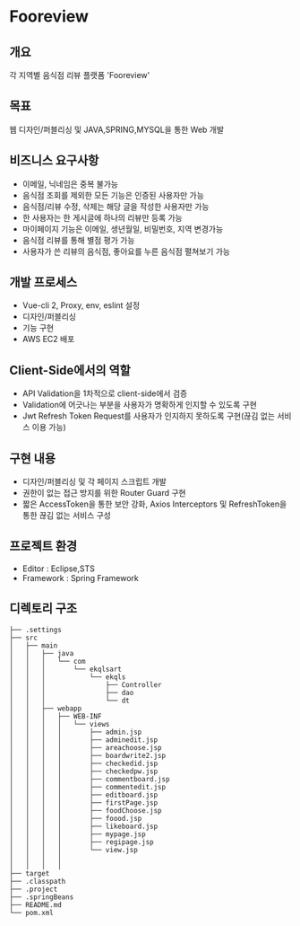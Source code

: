 # Fooreview

## 개요
각 지역별 음식점 리뷰 플랫폼 'Fooreview'   

## 목표
웹 디자인/퍼블리싱 및 JAVA,SPRING,MYSQL을 통한 Web 개발

## 비즈니스 요구사항
- 이메일, 닉네임은 중복 불가능  
- 음식점 조회를 제외한 모든 기능은 인증된 사용자만 가능  
- 음식점/리뷰 수정, 삭제는 해당 글을 작성한 사용자만 가능  
- 한 사용자는 한 게시글에 하나의 리뷰만 등록 가능
- 마이페이지 기능은 이메일, 생년월일, 비밀번호, 지역 변경가능
- 음식점 리뷰를 통해 별점 평가 가능
- 사용자가 쓴 리뷰의 음식점, 좋아요를 누른 음식점 펼쳐보기 가능

## 개발 프로세스
- Vue-cli 2, Proxy, env, eslint 설정
- 디자인/퍼블리싱
- 기능 구현
- AWS EC2 배포

## Client-Side에서의 역할
- API Validation을 1차적으로 client-side에서 검증
- Validation에 어긋나는 부분을 사용자가 명확하게 인지할 수 있도록 구현
- Jwt Refresh Token Request를 사용자가 인지하지 못하도록 구현(끊김 없는 서비스 이용 가능)

## 구현 내용
- 디자인/퍼블리싱 및 각 페이지 스크립트 개발
- 권한이 없는 접근 방지를 위한 Router Guard 구현
- 짧은 AccessToken을 통한 보안 강화, Axios Interceptors 및 RefreshToken을 통한 끊김 없는 서비스 구성

## 프로젝트 환경
- Editor : Eclipse,STS
- Framework : Spring Framework

## 디렉토리 구조
    ├── .settings
    ├── src
    │   ├── main
    │   │   ├── java
    │   │   │   └── com
    │   │   │       └── ekqlsart
    │   │   │           └── ekqls
    │   │   │               ├── Controller
    │   │   │               ├── dao
    │   │   │               └── dt
    │   │   ├── webapp
    │   │   │   ├── WEB-INF
    │   │   │   │   └── views
    │   │   │   │       ├── admin.jsp
    │   │   │   │       ├── adminedit.jsp
    │   │   │   │       ├── areachoose.jsp
    │   │   │   │       ├── boardwrite2.jsp
    │   │   │   │       ├── checkedid.jsp
    │   │   │   │       ├── checkedpw.jsp
    │   │   │   │       ├── commentboard.jsp
    │   │   │   │       ├── commentedit.jsp
    │   │   │   │       ├── editboard.jsp
    │   │   │   │       ├── firstPage.jsp
    │   │   │   │       ├── foodChoose.jsp
    │   │   │   │       ├── foood.jsp
    │   │   │   │       ├── likeboard.jsp
    │   │   │   │       ├── mypage.jsp
    │   │   │   │       ├── regipage.jsp
    │   │   │   │       └── view.jsp
    │   │   │   │           
    │   │   │   │           
    ├── target  
    ├── .classpath
    ├── .project
    ├── .springBeans
    ├── README.md
    └── pom.xml
